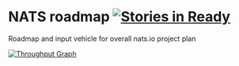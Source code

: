 # NATS roadmap [![Stories in Ready](https://badge.waffle.io/nats-io/roadmap.png?label=ready&title=Ready)](https://waffle.io/nats-io/roadmap)
Roadmap and input vehicle for overall nats.io project plan

[![Throughput Graph](https://graphs.waffle.io/nats-io/roadmap/throughput.svg)](https://waffle.io/nats-io/roadmap/metrics)
